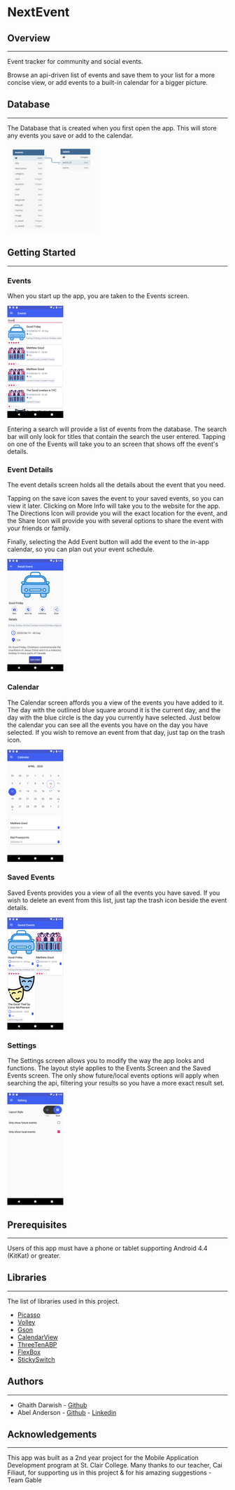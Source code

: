 # NextEvent



## Overview

---

Event tracker for community and social events.

Browse an api-driven list of events and save them to your list for a more concise view, or add events to a built-in calendar for a bigger picture.



## Database

---

The Database that is created when you first open the app. This will store any events you save or add to the calendar. 

<img src="Images/Database.png" alt="NextEvent Database" style="zoom:40%;" width="40%" />

## Getting Started

---

### Events

When you start up the app, you are taken to the Events screen.

<img src="Images/ApiSearch.png" alt="Api Search" style="zoom:25%;" />



Entering a search will provide a list of events from the database. The search bar will only look for titles that contain the search the user entered. Tapping on one of the Events will take you to an screen that shows off the event's details.

### Event Details

The event details screen holds all the details about the event that you need. 

Tapping on the save icon saves the event to your saved events, so you can view it later. Clicking on More Info will take you to the website for the app. The Directions Icon will provide you will the exact location for the event, and the Share Icon will provide you with several options to share the event with your friends or family.

Finally, selecting the Add Event button will add the event to the in-app calendar, so you can plan out your event schedule.

<img src="Images/EventDetails.png" alt="Event Details" style="zoom:25%;" />

### Calendar

The Calendar screen affords you a view of the events you have added to it. The day with the outlined blue square around it is the current day, and the day with the blue circle is the day you currently have selected. Just below the calendar you can see all the events you have on the day you have selected. If you wish to remove an event from that day, just tap on the trash icon.

<img src="Images/CalendarView.png" alt="Calendar" style="zoom:25%;" />

### Saved Events

Saved Events provides you a view of all the events you have saved. If you wish to delete an event from this list, just tap the trash icon beside the event details.

<img src="Images/SavedEventsGrid.png" alt="Saved Events" style="zoom:25%;" />

### Settings

The Settings screen allows you to modify the way the app looks and functions. The layout style applies to the Events Screen and the Saved Events screen. The only show future/local events options will apply when searching the api, filtering your results so you have a more exact result set.

<img src="Images/Settings.png" alt="Settings" style="zoom:25%;" />

## Prerequisites

---

Users of this app must have a phone or tablet supporting Android 4.4 (KitKat) or greater.

## Libraries

---

The list of libraries used in this project.

- [Picasso](https://github.com/square/picasso)
- [Volley](https://github.com/google/volley)
- [Gson](https://github.com/google/gson)
- [CalendarView](https://github.com/kizitonwose/CalendarView)
- [ThreeTenABP](https://github.com/JakeWharton/ThreeTenABP)
- [FlexBox](https://github.com/google/flexbox-layout)
- [StickySwitch](https://github.com/GwonHyeok/StickySwitch)

## Authors

---

- Ghaith Darwish - [Github](https://github.com/gdarwish)
- Abel Anderson - [Github](https://github.com/AbelSAnderson) - [Linkedin](https://www.linkedin.com/in/abel-anderson)

## Acknowledgements

---

This app was built as a 2nd year project for the Mobile Application Development program at St. Clair College. Many thanks to our teacher, Cai Filiaut, for supporting us in this project & for his amazing suggestions - Team Gable





